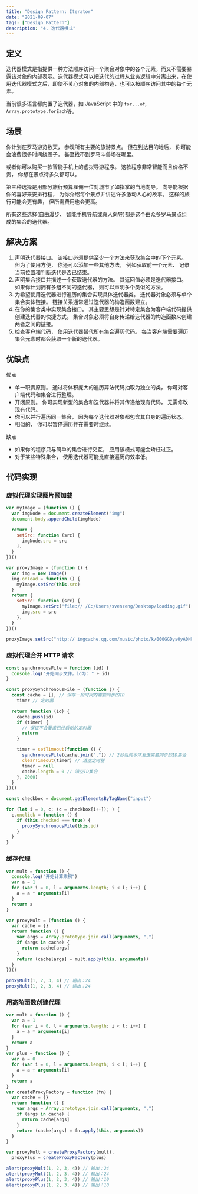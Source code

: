 ```yaml
---
title: "Design Pattern: Iterator"
date: "2021-09-07"
tags: ["Design Pattern"]
description: "4. 迭代器模式"
---
```


## 定义

迭代器模式是指提供一种方法顺序访问一个聚合对象中的各个元素，而又不需要暴露该对象的内部表示。迭代器模式可以把迭代的过程从业务逻辑中分离出来，在使用迭代器模式之后，即使不关心对象的内部构造，也可以按顺序访问其中的每个元素。

当前很多语言都内置了迭代器，如 JavaScript 中的 `for...of`, `Array.prototype.forEach`等。

## 场景

你计划在罗马游览数天， 参观所有主要的旅游景点。 但在到达目的地后， 你可能会浪费很多时间绕圈子， 甚至找不到罗马斗兽场在哪里。

或者你可以购买一款智能手机上的虚拟导游程序。 这款程序非常智能而且价格不贵， 你想在景点待多久都可以。

第三种选择是用部分旅行预算雇佣一位对城市了如指掌的当地向导。 向导能根据你的喜好来安排行程， 为你介绍每个景点并讲述许多激动人心的故事。 这样的旅行可能会更有趣， 但所需费用也会更高。

所有这些选择(自由漫步、 智能手机导航或真人向导)都是这个由众多罗马景点组成的集合的迭代器。

## 解决方案

1. 声明迭代器接口。 该接口必须提供至少一个方法来获取集合中的下个元素。 但为了使用方便， 你还可以添加一些其他方法， 例如获取前一个元素、 记录当前位置和判断迭代是否已结束。
2. 声明集合接口并描述一个获取迭代器的方法。 其返回值必须是迭代器接口。 如果你计划拥有多组不同的迭代器， 则可以声明多个类似的方法。
3. 为希望使用迭代器进行遍历的集合实现具体迭代器类。 迭代器对象必须与单个集合实体链接。 链接关系通常通过迭代器的构造函数建立。
4. 在你的集合类中实现集合接口。 其主要思想是针对特定集合为客户端代码提供创建迭代器的快捷方式。 集合对象必须将自身传递给迭代器的构造函数来创建两者之间的链接。
5. 检查客户端代码， 使用迭代器替代所有集合遍历代码。 每当客户端需要遍历集合元素时都会获取一个新的迭代器。

## 优缺点

优点

- 单一职责原则。 通过将体积庞大的遍历算法代码抽取为独立的类， 你可对客户端代码和集合进行整理。
- 开闭原则。 你可实现新型的集合和迭代器并将其传递给现有代码， 无需修改现有代码。
- 你可以并行遍历同一集合， 因为每个迭代器对象都包含其自身的遍历状态。
- 相似的， 你可以暂停遍历并在需要时继续。

缺点

- 如果你的程序只与简单的集合进行交互， 应用该模式可能会矫枉过正。
- 对于某些特殊集合， 使用迭代器可能比直接遍历的效率低。

## 代码实现

### 虚拟代理实现图片预加载

```js
var myImage = (function () {
  var imgNode = document.createElement("img")
  document.body.appendChild(imgNode)

  return {
    setSrc: function (src) {
      imgNode.src = src
    },
  }
})()

var proxyImage = (function () {
  var img = new Image()
  img.onload = function () {
    myImage.setSrc(this.src)
  }
  return {
    setSrc: function (src) {
      myImage.setSrc("file:// /C:/Users/svenzeng/Desktop/loading.gif")
      img.src = src
    },
  }
})()

proxyImage.setSrc("http:// imgcache.qq.com/music/photo/k/000GGDys0yA0Nk.jpg")
```

### 虚拟代理合并 HTTP 请求

```js
const synchronousFile = function (id) {
  console.log("开始同步文件，id为: " + id)
}

const proxySynchronousFile = (function () {
  const cache = [], // 保存一段时间内需要同步的ID
    timer // 定时器

  return function (id) {
    cache.push(id)
    if (timer) {
      // 保证不会覆盖已经启动的定时器
      return
    }

    timer = setTimeout(function () {
      synchronousFile(cache.join(",")) // 2秒后向本体发送需要同步的ID集合
      clearTimeout(timer) // 清空定时器
      timer = null
      cache.length = 0 // 清空ID集合
    }, 2000)
  }
})()

const checkbox = document.getElementsByTagName("input")

for (let i = 0, c; (c = checkbox[i++]); ) {
  c.onclick = function () {
    if (this.checked === true) {
      proxySynchronousFile(this.id)
    }
  }
}
```

### 缓存代理

```js
var mult = function () {
  console.log("开始计算乘积")
  var a = 1
  for (var i = 0, l = arguments.length; i < l; i++) {
    a = a * arguments[i]
  }
  return a
}

var proxyMult = (function () {
  var cache = {}
  return function () {
    var args = Array.prototype.join.call(arguments, ",")
    if (args in cache) {
      return cache[args]
    }
    return (cache[args] = mult.apply(this, arguments))
  }
})()

proxyMult(1, 2, 3, 4) // 输出：24
proxyMult(1, 2, 3, 4) // 输出：24
```

### 用高阶函数创建代理

```js
var mult = function () {
  var a = 1
  for (var i = 0, l = arguments.length; i < l; i++) {
    a = a * arguments[i]
  }
  return a
}
var plus = function () {
  var a = 0
  for (var i = 0, l = arguments.length; i < l; i++) {
    a = a + arguments[i]
  }
  return a
}
var createProxyFactory = function (fn) {
  var cache = {}
  return function () {
    var args = Array.prototype.join.call(arguments, ",")
    if (args in cache) {
      return cache[args]
    }
    return (cache[args] = fn.apply(this, arguments))
  }
}

var proxyMult = createProxyFactory(mult),
  proxyPlus = createProxyFactory(plus)

alert(proxyMult(1, 2, 3, 4)) // 输出：24
alert(proxyMult(1, 2, 3, 4)) // 输出：24
alert(proxyPlus(1, 2, 3, 4)) // 输出：10
alert(proxyPlus(1, 2, 3, 4)) // 输出：10
```
